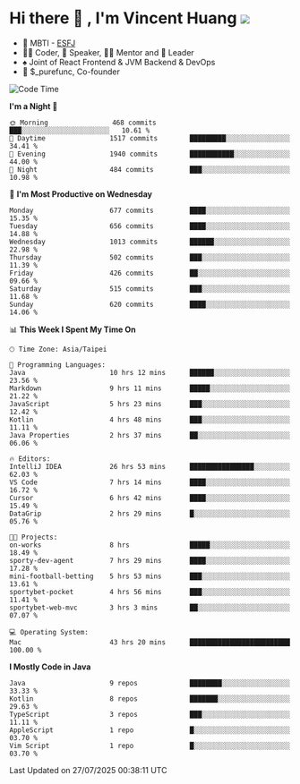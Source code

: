 # Hi there 👋 , I'm Vincent Huang ![](https://komarev.com/ghpvc/?username=Jian-Min-Huang)
- 👀 MBTI - [ESFJ](https://www.16personalities.com/esfj-personality)
- 👨‍💻 Coder, 🎤 Speaker, 👨‍🏫 Mentor and 🚀 Leader
- ♠️ Joint of React Frontend & JVM Backend & DevOps
- 💼 $_purefunc, Co-founder

<!--START_SECTION:waka-->
![Code Time](http://img.shields.io/badge/Code%20Time-5%2C681%20hrs%2023%20mins-blue)

**I'm a Night 🦉** 

```text
🌞 Morning                468 commits         ███░░░░░░░░░░░░░░░░░░░░░░   10.61 % 
🌆 Daytime                1517 commits        █████████░░░░░░░░░░░░░░░░   34.41 % 
🌃 Evening                1940 commits        ███████████░░░░░░░░░░░░░░   44.00 % 
🌙 Night                  484 commits         ███░░░░░░░░░░░░░░░░░░░░░░   10.98 % 
```
📅 **I'm Most Productive on Wednesday** 

```text
Monday                   677 commits         ████░░░░░░░░░░░░░░░░░░░░░   15.35 % 
Tuesday                  656 commits         ████░░░░░░░░░░░░░░░░░░░░░   14.88 % 
Wednesday                1013 commits        ██████░░░░░░░░░░░░░░░░░░░   22.98 % 
Thursday                 502 commits         ███░░░░░░░░░░░░░░░░░░░░░░   11.39 % 
Friday                   426 commits         ██░░░░░░░░░░░░░░░░░░░░░░░   09.66 % 
Saturday                 515 commits         ███░░░░░░░░░░░░░░░░░░░░░░   11.68 % 
Sunday                   620 commits         ████░░░░░░░░░░░░░░░░░░░░░   14.06 % 
```


📊 **This Week I Spent My Time On** 

```text
🕑︎ Time Zone: Asia/Taipei

💬 Programming Languages: 
Java                     10 hrs 12 mins      ██████░░░░░░░░░░░░░░░░░░░   23.56 % 
Markdown                 9 hrs 11 mins       █████░░░░░░░░░░░░░░░░░░░░   21.22 % 
JavaScript               5 hrs 23 mins       ███░░░░░░░░░░░░░░░░░░░░░░   12.42 % 
Kotlin                   4 hrs 48 mins       ███░░░░░░░░░░░░░░░░░░░░░░   11.11 % 
Java Properties          2 hrs 37 mins       ██░░░░░░░░░░░░░░░░░░░░░░░   06.06 % 

🔥 Editors: 
IntelliJ IDEA            26 hrs 53 mins      ████████████████░░░░░░░░░   62.03 % 
VS Code                  7 hrs 14 mins       ████░░░░░░░░░░░░░░░░░░░░░   16.72 % 
Cursor                   6 hrs 42 mins       ████░░░░░░░░░░░░░░░░░░░░░   15.49 % 
DataGrip                 2 hrs 29 mins       █░░░░░░░░░░░░░░░░░░░░░░░░   05.76 % 

🐱‍💻 Projects: 
on-works                 8 hrs               █████░░░░░░░░░░░░░░░░░░░░   18.49 % 
sporty-dev-agent         7 hrs 29 mins       ████░░░░░░░░░░░░░░░░░░░░░   17.28 % 
mini-football-betting    5 hrs 53 mins       ███░░░░░░░░░░░░░░░░░░░░░░   13.61 % 
sportybet-pocket         4 hrs 56 mins       ███░░░░░░░░░░░░░░░░░░░░░░   11.41 % 
sportybet-web-mvc        3 hrs 3 mins        ██░░░░░░░░░░░░░░░░░░░░░░░   07.07 % 

💻 Operating System: 
Mac                      43 hrs 20 mins      █████████████████████████   100.00 % 
```

**I Mostly Code in Java** 

```text
Java                     9 repos             ████████░░░░░░░░░░░░░░░░░   33.33 % 
Kotlin                   8 repos             ███████░░░░░░░░░░░░░░░░░░   29.63 % 
TypeScript               3 repos             ███░░░░░░░░░░░░░░░░░░░░░░   11.11 % 
AppleScript              1 repo              █░░░░░░░░░░░░░░░░░░░░░░░░   03.70 % 
Vim Script               1 repo              █░░░░░░░░░░░░░░░░░░░░░░░░   03.70 % 
```




 Last Updated on 27/07/2025 00:38:11 UTC
<!--END_SECTION:waka-->
